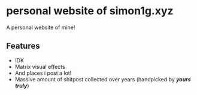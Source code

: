 # personal website of simon1g.xyz

A personal website of mine!

## Features
- IDK
- Matrix visual effects
- And places i post a lot!
- Massive amount of shitpost collected over years (handpicked by ___yours truly___)